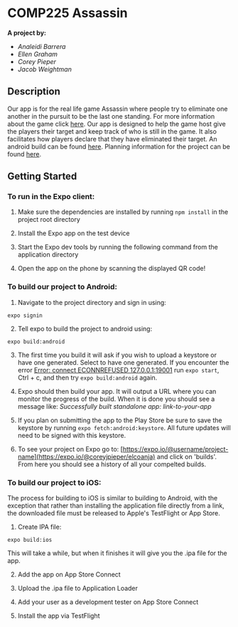 # COMP225 Assassin

__A project by:__
* _Analeidi Barrera_
* _Ellen Graham_
* _Corey Pieper_
* _Jacob Weightman_



## Description

Our app is for the real life game Assassin where people try to eliminate one another in the pursuit to be the last one standing. For more information about the game click [here](https://en.wikipedia.org/wiki/Assassin_(game)). Our app is designed to help the game host give the players their target and keep track of who is still in the game. It also facilitates how players declare that they have eliminated their target. An android build can be found [here](https://exp-shell-app-assets.s3.us-west-1.amazonaws.com/android/%40egraham2/elcoanja-207dae5dbde141e98c8e589864ba08c4-signed.apk). Planning information for the project can be found [here](https://www.notion.so/79e84c0ad6994fd7b4cd72364003f146?v=f6c490dd4698449b9141b8a116738678).

## Getting Started

### To run in the Expo client:

1. Make sure the dependencies are installed by running `npm install` in the project root directory

2. Install the Expo app on the test device

3. Start the Expo dev tools by running the following command from the application directory

4. Open the app on the phone by scanning the displayed QR code!

### To build our project to Android:

1. Navigate to the project directory and sign in using:
```
expo signin
```

2. Tell expo to build the project to android using:
```
expo build:android
```

3. The first time you build it will ask if you wish to upload a keystore or have one generated. Select to have one generated. If you encounter the error [Error: connect ECONNREFUSED 127.0.0.1:19001](https://github.com/expo/expo/issues/2115) run `expo start`, Ctrl + c, and then try `expo build:android` again.

4. Expo should then build your app. It will output a URL where you can monitor the progress of the build. When it is done you should see a message like: *Successfully built standalone app: link-to-your-app*
5. If you plan on submitting the app to the Play Store be sure to save the keystore by running `expo fetch:android:keystore`. All future updates will need to be signed with this keystore.

6. To see your project on Expo go to: [https://expo.io/@username/project-name](https://expo.io/@coreyjpieper/elcoanja) and click on 'builds'. From here you should see a history of all your compelted builds.

### To build our project to iOS:

The process for building to iOS is similar to building to Android, with the exception that rather than installing the application file directly from a link, the downloaded file must be released to Apple's TestFlight or App Store.

1. Create IPA file:
```
expo build:ios
```

This will take a while, but when it finishes it will give you the .ipa file for the app.

2. Add the app on App Store Connect

3. Upload the .ipa file to Application Loader

4. Add your user as a development tester on App Store Connect

5. Install the app via TestFlight
